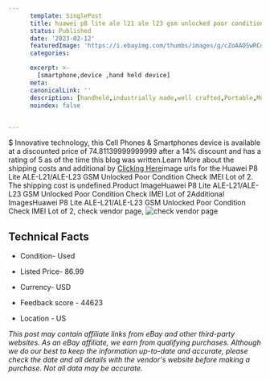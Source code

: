 ```yaml
---
      template: SinglePost
      title: huawei p8 lite ale l21 ale l23 gsm unlocked poor condition check imei lot of 2
      status: Published
      date: '2023-02-12'
      featuredImage: 'https://i.ebayimg.com/thumbs/images/g/cZoAAOSwRCdjblou/s-l225.jpg'
      categories: 

      excerpt: >-
        [smartphone,device ,hand held device]
      meta:
      canonicalLink: ''
      description: [handheld,industrially made,well crafted,Portable,Mobile,Compact,Convenient,Lightweight,Maneuverable,Man-portable,Miniature,Carriable,Hand-held,Light,Holdable,Transportable,Mobile device,Pocket-sized,On-the-go,Wireless,Cordless,Compact size,Convenient size, smartphone,device ,hand held device]
      noindex: false

        
---
```

$
    Innovative technology, this Cell Phones & Smartphones device is available at a discounted price of 74.81139999999999 after a 14% discount and has a rating of 5 as of the time this blog was written.Learn More about the shipping costs and additional by [Clicking Here](https://www.ebay.com/itm/374349542885?hash=item5728f8b5e5%3Ag%3AcZoAAOSwRCdjblou&mkevt=1&mkcid=1&mkrid=711-53200-19255-0&campid=%253CePNCampaignId%253E&customid=%253CreferenceId%253E&toolid=10049)image urls for the Huawei P8 Lite ALE-L21/ALE-L23 GSM Unlocked Poor Condition Check IMEI Lot of 2. The shipping cost is undefined.Product ImageHuawei P8 Lite ALE-L21/ALE-L23 GSM Unlocked Poor Condition Check IMEI Lot of 2Additional ImagesHuawei P8 Lite ALE-L21/ALE-L23 GSM Unlocked Poor Condition Check IMEI Lot of 2, check vendor page, ![check vendor page](https://origin-galleryplus.ebayimg.com/ws/web/374349542885_2_0_1/225x225.jpg,https://origin-galleryplus.ebayimg.com/ws/web/374349542885_3_0_1/225x225.jpg,https://origin-galleryplus.ebayimg.com/ws/web/374349542885_4_0_1/225x225.jpg,https://origin-galleryplus.ebayimg.com/ws/web/374349542885_5_0_1/225x225.jpg,https://origin-galleryplus.ebayimg.com/ws/web/374349542885_6_0_1/225x225.jpg,https://origin-galleryplus.ebayimg.com/ws/web/374349542885_7_0_1/225x225.jpg,https://origin-galleryplus.ebayimg.com/ws/web/374349542885_8_0_1/225x225.jpg)
    
    

 ## Technical Facts 



     
      

 - Condition- Used 


      

 - Listed Price- 86.99 


      

 - Currency- USD 


      

 - Feedback score - 44623 


      

 - Location - US 


      
      

 *_This post may contain affiliate links from eBay and other third-party websites. As an eBay affiliate, we earn from qualifying purchases. Although we do our best to keep the information up-to-date and accurate, please check the date and all details with the vendor's website before making a purchase. Not all data may be accurate._*



    
    
    
    
    